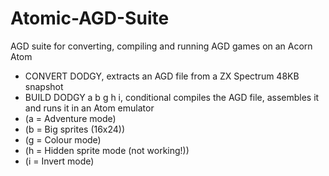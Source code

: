# Atomic-AGD-Suite
AGD suite for converting, compiling and running AGD games on an Acorn Atom
* CONVERT DODGY, extracts an AGD file from a ZX Spectrum 48KB snapshot
* BUILD DODGY a b g h i, conditional compiles the AGD file, assembles it and runs it in an Atom emulator
* (a = Adventure mode)
* (b = Big sprites (16x24))
* (g = Colour mode)
* (h = Hidden sprite mode (not working!))
* (i = Invert mode)
